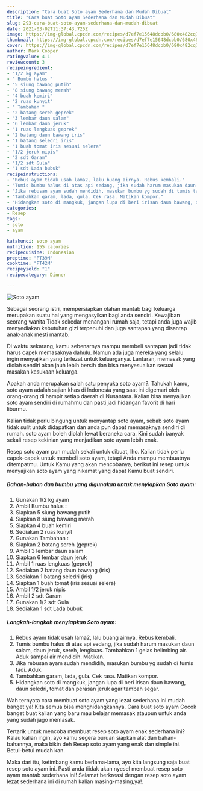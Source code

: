 ```yaml
---
description: "Cara buat Soto ayam Sederhana dan Mudah Dibuat"
title: "Cara buat Soto ayam Sederhana dan Mudah Dibuat"
slug: 293-cara-buat-soto-ayam-sederhana-dan-mudah-dibuat
date: 2021-03-02T11:37:43.725Z
image: https://img-global.cpcdn.com/recipes/d7ef7e15648dcbb0/680x482cq70/soto-ayam-foto-resep-utama.jpg
thumbnail: https://img-global.cpcdn.com/recipes/d7ef7e15648dcbb0/680x482cq70/soto-ayam-foto-resep-utama.jpg
cover: https://img-global.cpcdn.com/recipes/d7ef7e15648dcbb0/680x482cq70/soto-ayam-foto-resep-utama.jpg
author: Mark Cooper
ratingvalue: 4.1
reviewcount: 3
recipeingredient:
- "1/2 kg ayam"
- " Bumbu halus "
- "5 siung bawang putih"
- "8 siung bawang merah"
- "4 buah kemiri"
- "2 ruas kunyit"
- " Tambahan "
- "2 batang sereh geprek"
- "3 lembar daun salam"
- "6 lembar daun jeruk"
- "1 ruas lengkuas geprek"
- "2 batang daun bawang iris"
- "1 batang seledri iris"
- "1 buah tomat iris sesuai selera"
- "1/2 jeruk nipis"
- "2 sdt Garam"
- "1/2 sdt Gula"
- "1 sdt Lada bubuk"
recipeinstructions:
- "Rebus ayam tidak usah lama2, lalu buang airnya. Rebus kembali."
- "Tumis bumbu halus di atas api sedang, jika sudah harum masukan daun salam, daun jeruk, sereh, lengkuas. Tambahkan 1 gelas belimbing air. Aduk sampai air mendidih. Matikan."
- "Jika rebusan ayam sudah mendidih, masukan bumbu yg sudah di tumis tadi. Aduk."
- "Tambahkan garam, lada, gula. Cek rasa. Matikan kompor."
- "Hidangkan soto di mangkuk, jangan lupa di beri irisan daun bawang, daun seledri, tomat dan perasan jeruk agar tambah segar."
categories:
- Resep
tags:
- soto
- ayam

katakunci: soto ayam 
nutrition: 155 calories
recipecuisine: Indonesian
preptime: "PT39M"
cooktime: "PT42M"
recipeyield: "1"
recipecategory: Dinner

---
```



![Soto ayam](https://img-global.cpcdn.com/recipes/d7ef7e15648dcbb0/680x482cq70/soto-ayam-foto-resep-utama.jpg)

Sebagai seorang istri, mempersiapkan olahan mantab bagi keluarga merupakan suatu hal yang mengasyikan bagi anda sendiri. Kewajiban seorang  wanita Tidak sekedar menangani rumah saja, tetapi anda juga wajib menyediakan kebutuhan gizi terpenuhi dan juga santapan yang disantap anak-anak mesti mantab.

Di waktu  sekarang, kamu sebenarnya mampu membeli santapan jadi tidak harus capek memasaknya dahulu. Namun ada juga mereka yang selalu ingin menyajikan yang terlezat untuk keluarganya. Lantaran, memasak yang diolah sendiri akan jauh lebih bersih dan bisa menyesuaikan sesuai masakan kesukaan keluarga. 



Apakah anda merupakan salah satu penyuka soto ayam?. Tahukah kamu, soto ayam adalah sajian khas di Indonesia yang saat ini digemari oleh orang-orang di hampir setiap daerah di Nusantara. Kalian bisa menyajikan soto ayam sendiri di rumahmu dan pasti jadi hidangan favorit di hari liburmu.

Kalian tidak perlu bingung untuk menyantap soto ayam, sebab soto ayam tidak sulit untuk didapatkan dan anda pun dapat memasaknya sendiri di rumah. soto ayam boleh diolah lewat beraneka cara. Kini sudah banyak sekali resep kekinian yang menjadikan soto ayam lebih enak.

Resep soto ayam pun mudah sekali untuk dibuat, lho. Kalian tidak perlu capek-capek untuk membeli soto ayam, tetapi Anda mampu membuatnya ditempatmu. Untuk Kamu yang akan mencobanya, berikut ini resep untuk menyajikan soto ayam yang nikamat yang dapat Kamu buat sendiri.

<!--inarticleads1-->

##### Bahan-bahan dan bumbu yang digunakan untuk menyiapkan Soto ayam:

1. Gunakan 1/2 kg ayam
1. Ambil  Bumbu halus :
1. Siapkan 5 siung bawang putih
1. Siapkan 8 siung bawang merah
1. Siapkan 4 buah kemiri
1. Sediakan 2 ruas kunyit
1. Gunakan  Tambahan :
1. Siapkan 2 batang sereh (geprek)
1. Ambil 3 lembar daun salam
1. Siapkan 6 lembar daun jeruk
1. Ambil 1 ruas lengkuas (geprek)
1. Sediakan 2 batang daun bawang (iris)
1. Sediakan 1 batang seledri (iris)
1. Siapkan 1 buah tomat (iris sesuai selera)
1. Ambil 1/2 jeruk nipis
1. Ambil 2 sdt Garam
1. Gunakan 1/2 sdt Gula
1. Sediakan 1 sdt Lada bubuk




<!--inarticleads2-->

##### Langkah-langkah menyiapkan Soto ayam:

1. Rebus ayam tidak usah lama2, lalu buang airnya. Rebus kembali.
1. Tumis bumbu halus di atas api sedang, jika sudah harum masukan daun salam, daun jeruk, sereh, lengkuas. Tambahkan 1 gelas belimbing air. Aduk sampai air mendidih. Matikan.
1. Jika rebusan ayam sudah mendidih, masukan bumbu yg sudah di tumis tadi. Aduk.
1. Tambahkan garam, lada, gula. Cek rasa. Matikan kompor.
1. Hidangkan soto di mangkuk, jangan lupa di beri irisan daun bawang, daun seledri, tomat dan perasan jeruk agar tambah segar.




Wah ternyata cara membuat soto ayam yang lezat sederhana ini mudah banget ya! Kita semua bisa menghidangkannya. Cara buat soto ayam Cocok banget buat kalian yang baru mau belajar memasak ataupun untuk anda yang sudah jago memasak.

Tertarik untuk mencoba membuat resep soto ayam enak sederhana ini? Kalau kalian ingin, ayo kamu segera buruan siapkan alat dan bahan-bahannya, maka bikin deh Resep soto ayam yang enak dan simple ini. Betul-betul mudah kan. 

Maka dari itu, ketimbang kamu berlama-lama, ayo kita langsung saja buat resep soto ayam ini. Pasti anda tiidak akan nyesel membuat resep soto ayam mantab sederhana ini! Selamat berkreasi dengan resep soto ayam lezat sederhana ini di rumah kalian masing-masing,ya!.

